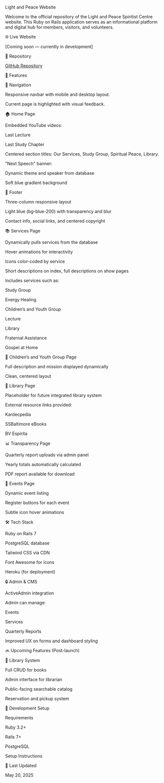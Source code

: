Light and Peace Website

Welcome to the official repository of the Light and Peace Spiritist Centre website. This Ruby on Rails application serves as an informational platform and digital hub for members, visitors, and volunteers.

🌐 Live Website

[Coming soon — currently in development]

📁 Repository

[GitHub Repository](https://github.com/oeuclidesneto/Light-and-peace/)

📌 Features

🧭 Navigation

Responsive navbar with mobile and desktop layout.

Current page is highlighted with visual feedback.

🏠 Home Page

Embedded YouTube videos:

Last Lecture

Last Study Chapter

Centered section titles: Our Services, Study Group, Spiritual Peace, Library.

"Next Speech" banner:

Dynamic theme and speaker from database

Soft blue gradient background

🦶 Footer

Three-column responsive layout

Light blue (bg-blue-200) with transparency and blur

Contact info, social links, and centered copyright

📚 Services Page

Dynamically pulls services from the database

Hover animations for interactivity

Icons color-coded by service

Short descriptions on index, full descriptions on show pages

Includes services such as:

Study Group

Energy Healing

Children’s and Youth Group

Lecture

Library

Fraternal Assistance

Gospel at Home

🧒 Children’s and Youth Group Page

Full description and mission displayed dynamically

Clean, centered layout

📖 Library Page

Placeholder for future integrated library system

External resource links provided:

Kardecpedia

SSBaltimore eBooks

BV Espírita

📊 Transparency Page

Quarterly report uploads via admin panel

Yearly totals automatically calculated

PDF report available for download

📅 Events Page

Dynamic event listing

Register buttons for each event

Subtle icon hover animations

🛠️ Tech Stack

Ruby on Rails 7

PostgreSQL database

Tailwind CSS via CDN

Font Awesome for icons

Heroku (for deployment)

🔒 Admin & CMS

ActiveAdmin integration

Admin can manage:

Events

Services

Quarterly Reports

Improved UX on forms and dashboard styling

🔜 Upcoming Features (Post-launch)

📘 Library System

Full CRUD for books

Admin interface for librarian

Public-facing searchable catalog

Reservation and pickup system

🧪 Development Setup

Requirements

Ruby 3.2+

Rails 7+

PostgreSQL

Setup Instructions

📅 Last Updated

May 20, 2025
